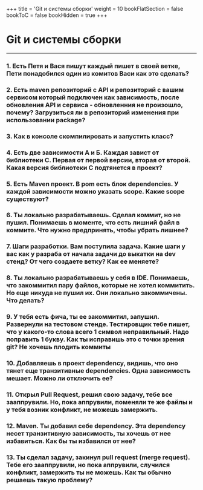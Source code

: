 +++
title = 'Git и системы сборки'
weight = 10
bookFlatSection = false
bookToC = false
bookHidden = true
+++

# Git и системы сборки

---
### 1. Есть Петя и Вася пишут каждый пишет в своей ветке, Пети понадобился один из комитов Васи как это сделать?
### 2. Есть maven репозиторий с API и репозиторий с вашим сервисом который подключен как зависимость, после обновления API и сервиса - обновленния не произошло, почему? Загрузиться ли в репозиторий изменения при использовании package?
### 3. Как в консоле скомпилировать и запустить класс?
### 4. Есть две зависимости А и Б. Каждая завист от библиотеки С. Первая от первой версии, вторая от второй. Какая версия библиотеки С подтянется в проект?
### 5. Есть Maven проект. В pom есть блок dependencies. У каждой зависимости можно указать scope. Какие scope существуют?
### 6. Ты локально разрабатываешь. Сделал коммит, но не пушил. Понимаешь в моменте, что есть лишний файл в коммите. Что нужно предпринять, чтобы убрать лишнее?
### 7. Шаги разработки. Вам поступила задача. Какие шаги у вас как у разраба от начала задачи до выкатки на dev стенд? От чего создаете ветку? Как ее меняете?
### 8. Ты локально разрабатываешь у себя в IDE. Понимаешь, что закоммитил пару файлов, которые не хотел коммитить. Но еще никуда не пушил их. Они локально закоммичены. Что делать?
### 9. У тебя есть фича, ты ее закоммитил, запушил. Развернули на тестовом стенде. Тестировщик тебе пишет, что у какого-то слова всего 1 символ неправильный. Надо поправить 1 букву. Как ты исправишь это с точки зрения git? Не хочешь плодить коммиты
### 10. Добавляешь в проект dependency, видишь, что оно тянет еще транзитивные dependencies. Одна зависимость мешает. Можно ли отключить ее?
### 11. Открыл Pull Request, решил свою задачу, тебе все зааппрувили. Но, пока аппрувили, поменяли те же файлы и у тебя возник конфликт, не можешь замержить.
### 12. Maven. Ты добавил себе dependency. Эта dependency несет транзитивную зависимость, ты хочешь от нее избавиться. Как бы ты избавился от нее?
### 13. Ты сделал задачу, закинул pull request (merge request). Тебе его зааппрувили, но пока аппрувили, случился конфликт, замержить ты не можешь. Как ты обычно решаешь такую проблему?